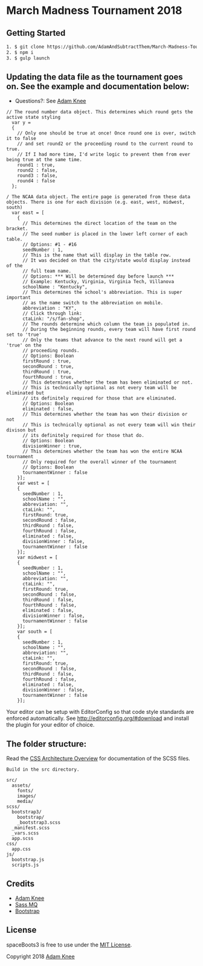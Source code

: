 March Madness Tournament 2018
=========
## Getting Started
```sh
1. $ git clone https://github.com/AdamAndSubtractThem/March-Madness-Tournament
2. $ npm i
3. $ gulp launch
```
## Updating the data file as the tournament goes on. See the example and documentation below:
* Questions?: See [Adam Knee](https://bitbucket.org/adam-knee/)
```
// The round number data object. This determines which round gets the active state styling
  var y =
  {
    // Only one should be true at once! Once round one is over, switch it to false
    // and set round2 or the proceeding round to the current round to true.
    // If I had more time, I'd write logic to prevent them from ever being true at the same time.
    round1 : true,
    round2 : false,
    round3 : false,
    round4 : false
  };
  
/ The NCAA data object. The entire page is generated from these data objects. There is one for each division (e.g. east, west, midwest, south)
  var east = [
    {
      // This determines the direct location of the team on the bracket.
      // The seed number is placed in the lower left corner of each table.
      // Options: #1 - #16
      seedNumber : 1,
      // This is the name that will display in the table row.
      // It was decided on that the city/state would display instead of the
      // full team name.
      // Options: *** Will be determined day before launch ***
      // Example: Kentucky, Virginia, Virginia Tech, Villanova
      schoolName : "Kentucky",
      // This determines the school's abbreviation. This is super important
      // as the name switch to the abbreviation on mobile.
      abbreviation : "KY",
      // Click through link:
      ctaLink: "/s/fan-shop",
      // The rounds determine which column the team is populated in.
      // During the beginning rounds, every team will have first round set to 'true'
      // Only the teams that advance to the next round will get a 'true' on the
      // proceeding rounds.
      // Options: Boolean
      firstRound : true,
      secondRound : true,
      thirdRound : true,
      fourthRound : true,
      // This determines whether the team has been eliminated or not.
      // This is technically optional as not every team will be eliminated but
      // its definitely required for those that are eliminated.
      // Options: Boolean
      eliminated : false,
      // This determines whether the team has won their division or not
      // This is technically optional as not every team will win their divison but
      // its definitely required for those that do.
      // Options: Boolean
      divisionWinner : true,
      // This determines whether the team has won the entire NCAA tournament
      // Only required for the overall winner of the tournament
      // Options: Boolean
      tournamentWinner : false
    }];
    var west = [
    {
      seedNumber : 1,
      schoolName : "",
      abbreviation: "",
      ctaLink: "",
      firstRound: true,
      secondRound : false,
      thirdRound : false,
      fourthRound : false,
      eliminated : false,
      divisionWinner : false,
      tournamentWinner : false
    }];
    var midwest = [
    {
      seedNumber : 1,
      schoolName : "",
      abbreviation: "",
      ctaLink: "",
      firstRound: true,
      secondRound : false,
      thirdRound : false,
      fourthRound : false,
      eliminated : false,
      divisionWinner : false,
      tournamentWinner : false
    }];
    var south = [
    {
      seedNumber : 1,
      schoolName : "",
      abbreviation: "",
      ctaLink: "",
      firstRound: true,
      secondRound : false,
      thirdRound : false,
      fourthRound : false,
      eliminated : false,
      divisionWinner : false,
      tournamentWinner : false
    }];
```

Your editor can be setup with EditorConfig so that code style standards are enforced automatically. See http://editorconfig.org/#download and install the plugin for your editor of choice.

## The folder structure:

Read the [CSS Architecture Overview](src/scss/README.md) for documentation of the SCSS files.

```
Build in the src directory. 

src/
  assets/
    fonts/
    images/
    media/
scss/
  bootstrap3/
    bootstrap/
    _bootstrap3.scss
  _manifest.scss
  _vars.scss
  app.scss
css/
  app.css
js/
  bootstrap.js
  scripts.js
```

## Credits

* [Adam Knee](http://adamknee.net/)
* [Sass MQ](https://github.com/sass-mq/sass-mq)
* [Bootstrap](http://getbootstrap.com)

## License

spaceBoots3 is free to use under the [MIT License](LICENSE.md).

Copyright 2018 [Adam Knee](http://www.adamknee.net)
